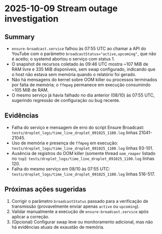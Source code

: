 # 2025-10-09 Stream outage investigation

## Summary
- `ensure-broadcast.service` falhou às 07:55 UTC ao chamar a API do YouTube com o parâmetro `broadcastStatus="active,upcoming"`, que não é aceito; o systemd abortou o serviço com status 1.
- O snapshot de recursos coletado às 09:46 UTC mostra ~107 MiB de RAM livre e 335 MiB disponíveis, sem swap configurado, indicando que o host não estava sem memória quando o relatório foi gerado.
- Não há mensagens do kernel sobre OOM killer ou processos terminados por falta de memória; o `ffmpeg` permanece em execução consumindo ~105 MiB de RAM.
- O mesmo serviço já havia falhado no dia anterior (08/10) às 07:55 UTC, sugerindo regressão de configuração ou bug recente.

## Evidências
- Falha do serviço e mensagem de erro do script Ensure Broadcast: `tests/droplet_logs/time_line_droplet_091025_1100.log` linhas 21041-21045.
- Uso de memória e presença de `ffmpeg` em execução: `tests/droplet_logs/time_line_droplet_091025_1100.log` linhas 93-101.
- Ausência de registros do OOM killer (somente thread `oom_reaper` listado no `top`): `tests/droplet_logs/time_line_droplet_091025_1100.log` linhas 120.
- Falha do mesmo serviço em 08/10 às 07:55 UTC: `tests/droplet_logs/time_line_droplet_091025_1100.log` linhas 516-517.

## Próximas ações sugeridas
1. Corrigir o parâmetro `broadcastStatus` passado para a verificação de transmissão (provavelmente enviar apenas `active` ou `upcoming`).
2. Validar manualmente a execução de `ensure-broadcast.service` após aplicar a correção.
3. (Opcional) Configurar swap leve ou monitoramento adicional, mas não há evidências atuais de exaustão de memória.
